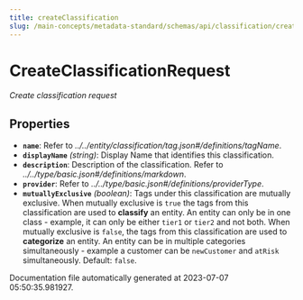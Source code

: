 ```yaml
---
title: createClassification
slug: /main-concepts/metadata-standard/schemas/api/classification/createclassification
---
```


# CreateClassificationRequest

*Create classification request*

## Properties

- **`name`**: Refer to *../../entity/classification/tag.json#/definitions/tagName*.
- **`displayName`** *(string)*: Display Name that identifies this classification.
- **`description`**: Description of the classification. Refer to *../../type/basic.json#/definitions/markdown*.
- **`provider`**: Refer to *../../type/basic.json#/definitions/providerType*.
- **`mutuallyExclusive`** *(boolean)*: Tags under this classification are mutually exclusive. When mutually exclusive is `true` the tags from this classification are used to **classify** an entity. An entity can only be in one class - example, it can only be either `tier1` or `tier2` and not both. When mutually exclusive is `false`, the tags from this classification are used to **categorize** an entity. An entity can be in multiple categories simultaneously - example a customer can be `newCustomer` and `atRisk` simultaneously. Default: `false`.


Documentation file automatically generated at 2023-07-07 05:50:35.981927.
